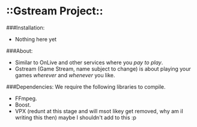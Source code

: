 ::Gstream Project::
====================

###Installation:
*	Nothing here yet
	
###About:
* 	Similar to OnLive and other services where you *pay to play*.
* 	Gstream (Game Stream, name subject to change) is about playing your games *wherever* and *whenever* you like.

###Dependencies:
We require the following libraries to compile.
* FFmpeg.
* Boost.
* VPX (redunt at this stage and will msot likey get removed, why am iI writing this then) maybe I shouldn't add to this :p